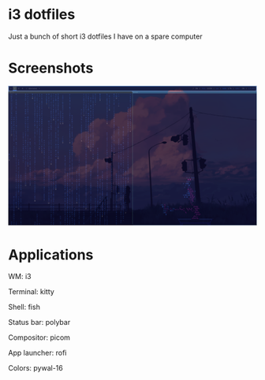 # i3 dotfiles
Just a bunch of short i3 dotfiles I have on a spare computer

# Screenshots
![Demonstration](https://github.com/manakin404/i3-dotfiles/blob/e0b5682ed07c26d84e20aef88414e0ea60883638/demo/2025-07-29_13-40.png)

# Applications
WM: i3

Terminal: kitty

Shell: fish

Status bar: polybar

Compositor: picom

App launcher: rofi

Colors: pywal-16
